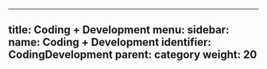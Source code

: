  ---
title: Coding + Development
menu:
  sidebar:
    name: Coding + Development
    identifier: CodingDevelopment
    parent: category
    weight: 20
---
